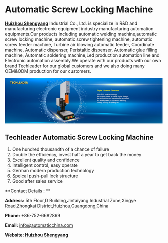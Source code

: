 # Automatic Screw Locking Machine
**[Huizhou Shengyang](https://www.automaticchina.com/)** Industrial Co., Ltd. is specialize in R&D and manufacturing electronic equipment industry manufacturing automation equipments.Our products including automatic welding machine,automatic screw locking machine, automatic screw tightening machine, automatic screw feeder machine, Turbine air blowing automatic feeder, Coordinate machine, Automatic dispenser, Peristaltic dispenser, Automatic glue filling machine, Automatic soldering machine,Led production automation line and Electronic automation assembly.We operate with our products with our own brand Techleader for our global customers and we also doing many OEM&ODM production for our customers.

![Automatic Screw Locking Machine](https://github.com/imranmurtaza001/Screw-Locking-Machine/blob/main/Banner02-.jpg?raw=true)


## Techleader Automatic Screw Locking Machine

1. One hundred thousandth of a chance of failure
2. Double the efficiency, invest half a year to get back the money
3. Excellent quality and confidence
4. Intelligent control, easy operate
5. German modern production technology
6. Speical push-pull lock structure
7. Good after sales service

**Contact Details : **

	
**Address:** 5th Floor,D Building,Jintaiyang Industrial Zone,Xingye Road,Zhongkai District,Huizhou,Guangdong,China

**Phone:** +86-752-6682869

**Email:** info@automaticchina.com

**Website: [Huizhou Shengyang](https://www.automaticchina.com/)**
